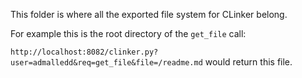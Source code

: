 This folder is where all the exported file system for CLinker belong.

For example this is the root directory of the `get_file` call:

`http://localhost:8082/clinker.py?user=admalledd&req=get_file&file=/readme.md` would return this file.